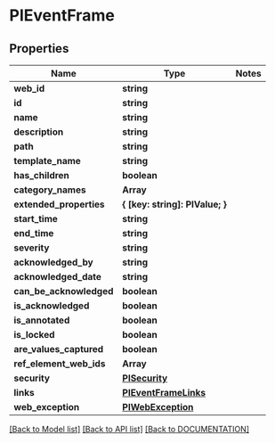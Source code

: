 # PIEventFrame

## Properties
Name | Type | Notes
------------ | ------------- | -------------
**web_id** | **string**
**id** | **string**
**name** | **string**
**description** | **string**
**path** | **string**
**template_name** | **string**
**has_children** | **boolean**
**category_names** | **Array<string>**
**extended_properties** | **{ [key: string]: PIValue; }**
**start_time** | **string**
**end_time** | **string**
**severity** | **string**
**acknowledged_by** | **string**
**acknowledged_date** | **string**
**can_be_acknowledged** | **boolean**
**is_acknowledged** | **boolean**
**is_annotated** | **boolean**
**is_locked** | **boolean**
**are_values_captured** | **boolean**
**ref_element_web_ids** | **Array<string>**
**security** | **[**PISecurity**](../models/PISecurity.md)**
**links** | **[**PIEventFrameLinks**](../models/PIEventFrameLinks.md)**
**web_exception** | **[**PIWebException**](../models/PIWebException.md)**

[[Back to Model list]](../../DOCUMENTATION.md#documentation-for-models) [[Back to API list]](../../DOCUMENTATION.md#documentation-for-api-endpoints) [[Back to DOCUMENTATION]](../../DOCUMENTATION.md)
